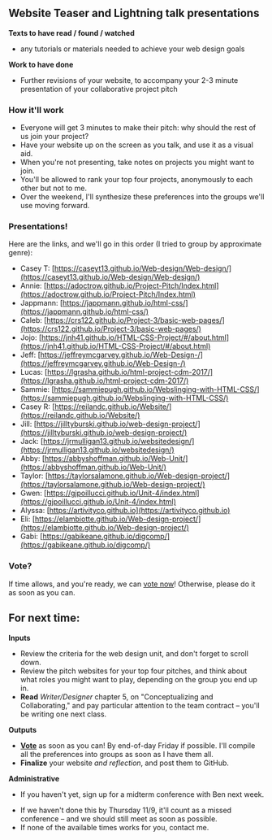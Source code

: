 ## Website Teaser and Lightning talk presentations

**Texts to have read / found / watched** 

* any tutorials or materials needed to achieve your web design goals

**Work to have done**

* Further revisions of your website, to accompany your 2-3 minute presentation of your collaborative project pitch

<!--
[toc tag="h2" title="Plan for the Day"]
-->

### How it'll work

* Everyone will get 3 minutes to make their pitch: why should the rest of us join your project?
* Have your website up on the screen as you talk, and use it as a visual aid.
* When you're not presenting, take notes on projects you might want to join.
* You'll be allowed to rank your top four projects, anonymously to each other but not to me.
* Over the weekend, I'll synthesize these preferences into the groups we'll use moving forward.


### Presentations!

Here are the links, and we'll go in this order (I tried to group by approximate genre):

* Casey T: [https://caseyt13.github.io/Web-design/Web-design/](https://caseyt13.github.io/Web-design/Web-design/)
* Annie: [https://adoctrow.github.io/Project-Pitch/Index.html](https://adoctrow.github.io/Project-Pitch/Index.html)
* Jappmann: [https://jappmann.github.io/html-css/](https://jappmann.github.io/html-css/)
* Caleb: [https://crs122.github.io/Project-3/basic-web-pages/](https://crs122.github.io/Project-3/basic-web-pages/)
* Jojo: [https://jnh41.github.io/HTML-CSS-Project/#/about.html](https://jnh41.github.io/HTML-CSS-Project/#/about.html)
* Jeff: [https://jeffreymcgarvey.github.io/Web-Design-/](https://jeffreymcgarvey.github.io/Web-Design-/)
* Lucas: [https://lgrasha.github.io/html-project-cdm-2017/](https://lgrasha.github.io/html-project-cdm-2017/)
* Sammie: [https://sammiepugh.github.io/Webslinging-with-HTML-CSS/](https://sammiepugh.github.io/Webslinging-with-HTML-CSS/)
* Casey R: [https://reilandc.github.io/Website/](https://reilandc.github.io/Website/)
* Jill: [https://jilltyburski.github.io/web-design-project/](https://jilltyburski.github.io/web-design-project/)
* Jack: [https://jrmulligan13.github.io/websitedesign/](https://jrmulligan13.github.io/websitedesign/)
* Abby: [https://abbyshoffman.github.io/Web-Unit/](https://abbyshoffman.github.io/Web-Unit/)
* Taylor: [https://taylorsalamone.github.io/Web-design-project/](https://taylorsalamone.github.io/Web-design-project/)
* Gwen: [https://gjpoillucci.github.io/Unit-4/index.html](https://gjpoillucci.github.io/Unit-4/index.html)
* Alyssa: [https://artivityco.github.io](https://artivityco.github.io)
* Eli: [https://elambiotte.github.io/Web-design-project/](https://elambiotte.github.io/Web-design-project/)
* Gabi: [https://gabikeane.github.io/digcomp/](https://gabikeane.github.io/digcomp/)


### Vote?
If time allows, and you're ready, we can [vote now](http://bit.ly/2inNOIF)!
Otherwise, please do it as soon as you can.

## For next time:

**Inputs** 

* Review the criteria for the web design unit, and don't forget to scroll down.
* Review the pitch websites for your top four pitches, and think about what roles you might want to play, depending on the group you end up in.
* **Read** *Writer/Designer* chapter 5, on "Conceptualizing and Collaborating," and pay particular attention to the team contract – you'll be writing one next class.

**Outputs**

* **[Vote](http://bit.ly/2inNOIF)** as soon as you can! By end-of-day Friday if possible. I'll compile all the preferences into groups as soon as I have them all. 
* **Finalize** your website *and reflection*, and post them to GitHub.

**Administrative**

* If you haven't yet, sign up for a midterm conference with Ben next week. 
 - If we haven't done this by Thursday 11/9, it'll count as a missed conference – and we should still meet as soon as possible. 
 - If none of the available times works for you, contact me.

